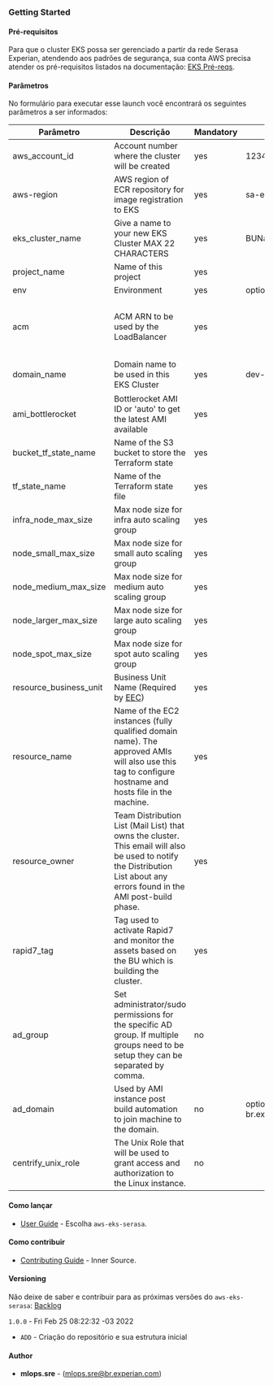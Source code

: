 ### Getting Started

#### Pré-requisitos

Para que o cluster EKS possa ser gerenciado a partir da rede Serasa Experian, atendendo aos padrões de segurança, sua conta AWS precisa atender os pré-requisitos listados na documentação: [EKS Pré-reqs](https://pages.experian.com/display/CODAENANMA/Pre-reqs).

#### Parâmetros

No formulário para executar esse launch você encontrará os seguintes parâmetros a ser informados:

| Parâmetro              | Descrição                                                                                                                                                                  | Mandatory | Example                           | Regex
| -----------------------| ---------------------------------------------------------------------------------------------------------------------------------------------------------------------------|-----------| ----------------------------------| -------------------------------------------------------------------------------|
| aws_account_id         | Account number where the cluster will be created                                                                                                                           | yes       | 123456789000                      | `^(\d{1,12}|\d{1,12})$`                                                        |
| aws-region             | AWS region of ECR repository for image registration to EKS                                                                                                                 | yes       | sa-east-1 | `^[a-z0-9\-]{1,20}$`  |                                                                                |
| eks_cluster_name       | Give a name to your new EKS Cluster MAX 22 CHARACTERS                                                                                                                      | yes       | BUName-eks-version = mlcoe-eks-01 | `^[a-zA-Z0-9-]{2,10}-eks-\d{1,7}$`                                             |
| project_name           | Name of this project                                                                                                                                                       | yes       |                                   | `\w{2,20}`                                                                     |
| env                    | Environment                                                                                                                                                                | yes       | options: dev;uat;prod;sandbox     | -                                                                              |
| acm                    | ACM ARN to be used by the LoadBalancer                                                                                                                                     | yes       |                                   | `arn:[\w+=/,.@-]+:[\w+=/,.@-]+:[\w+=/,.@-]*:[0-9]+:[\w+=,.@-]+(/[\w+=,.@-]+)*` |
| domain_name            | Domain name to be used in this EKS Cluster                                                                                                                                 | yes       | dev-mlops.br.experian.eeca        | `^((?!-)[A-Za-z0-9-]{1,63}(?<!-)\.)+[A-Za-z]{2,6}$`                            |
| ami_bottlerocket       | Bottlerocket AMI ID or 'auto' to get the latest AMI available                                                                                                              | yes       |                                   | `\w{4,100}`                                                                    |
| bucket_tf_state_name   | Name of the S3 bucket to store the Terraform state                                                                                                                         | yes       |                                   | `[a-zA-Z0-9-]{1,100}`                                                          |
| tf_state_name          | Name of the Terraform state file                                                                                                                                           | yes       |                                   | `[a-zA-Z0-9-_]{1,100}`                                                         |
| infra_node_max_size    | Max node size for infra auto scaling group                                                                                                                                 | yes       |                                   | `\d{1,5}`                                                                      |
| node_small_max_size    | Max node size for small auto scaling group                                                                                                                                 | yes       |                                   | `\d{1,5}`                                                                      |
| node_medium_max_size   | Max node size for medium auto scaling group                                                                                                                                | yes       |                                   | `\d{1,5}`                                                                      |
| node_larger_max_size   | Max node size for large auto scaling group                                                                                                                                 | yes       |                                   | `\d{1,5}`                                                                      |
| node_spot_max_size     | Max node size for spot auto scaling group                                                                                                                                  | yes       |                                   | `\d{1,5}`                                                                      |
| resource_business_unit | Business Unit Name (Required by [EEC](https://pages.experian.com/display/SC/How+to+build+EC2+instances+using+the+Experian+Golden+AMIs))                                    | yes       |                                   | `\w{2,100}`                                                                    |
| resource_name          | Name of the EC2 instances (fully qualified domain name). The approved AMIs will also use this tag to configure hostname and hosts file in the machine.                     | yes       |                                   | `\w{2,20}`                                                                     |
| resource_owner         | Team Distribution List (Mail List) that owns the cluster. This email will also be used to notify the Distribution List about any errors found in the AMI post-build phase. | yes       |                                   | `^\w+([\.-]?\w+)*@\w+([\.-]?\w+)*(\.\w{2,3})+$`                                |
| rapid7_tag             | Tag used to activate Rapid7 and monitor the assets based on the BU which is building the cluster.                                                                          | yes       |                                   | `\w{1,255}`                                                                    |
| ad_group               | Set administrator/sudo permissions for the specific AD group. If multiple groups need to be setup they can be separated by comma.                                          | no        |                                   | `\w{1,255}`                                                                    |
| ad_domain              | Used by AMI instance post build automation to join machine to the domain. | no | options: br.experian.local;ena.us.experian.local;gdc.local                                | -         |                                   |                                                                                |
| centrify_unix_role     | The Unix Role that will be used to grant access and authorization to the Linux instance.                                                                                   | no        |                                   | `\w{1,255}`                                                                    |


#### Como lançar

* [User Guide](https://code.experian.local/projects/SCIB/repos/joaquin-x/browse/doc/user_guide.md) - Escolha `aws-eks-serasa`.

#### Como contribuir

* [Contributing Guide](https://code.experian.local/projects/SCIB/repos/aws-eks-serasa/browse/docs/CONTRIBUTING.md) - Inner Source.

#### Versioning

Não deixe de saber e contribuir para as próximas versões do `aws-eks-serasa`: [Backlog](https://code.experian.local/projects/SCIB/repos/aws-eks-serasa/browse/docs/BACKLOG.md)

`1.0.0` - Fri Feb 25 08:22:32 -03 2022
* `ADD` -  Criação do repositório e sua estrutura inicial

#### Author

* **mlops.sre** - (mlops.sre@br.experian.com)